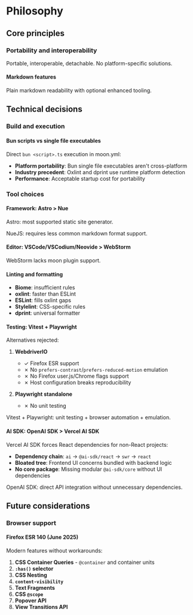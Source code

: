 # Philosophy

## Core principles

### Portability and interoperability

Portable, interoperable, detachable.
No platform-specific solutions.

#### Markdown features

Plain markdown readability with optional enhanced tooling.

## Technical decisions

### Build and execution

#### Bun scripts vs single file executables

Direct `bun <script>.ts` execution in moon.yml:

- **Platform portability**: Bun single file executables aren't cross-platform
- **Industry precedent**: Oxlint and dprint use runtime platform detection
- **Performance**: Acceptable startup cost for portability

### Tool choices

#### Framework: Astro > Nue

Astro: most supported static site generator.

NueJS: requires less common markdown format support.

#### Editor: VSCode/VSCodium/Neovide > WebStorm

WebStorm lacks moon plugin support.

#### Linting and formatting

- **Biome**: insufficient rules
- **oxlint**: faster than ESLint
- **ESLint**: fills oxlint gaps
- **Stylelint**: CSS-specific rules
- **dprint**: universal formatter

#### Testing: Vitest + Playwright

Alternatives rejected:

1.  **WebdriverIO**
    - ✓ Firefox ESR support
    - ✗ No `prefers-contrast`/`prefers-reduced-motion` emulation
    - ✗ No Firefox user.js/Chrome flags support
    - ✗ Host configuration breaks reproducibility

1.  **Playwright standalone**
    - ✗ No unit testing

Vitest + Playwright: unit testing + browser automation + emulation.

#### AI SDK: OpenAI SDK > Vercel AI SDK

Vercel AI SDK forces React dependencies for non-React projects:

- **Dependency chain**: `ai` → `@ai-sdk/react` → `swr` → `react`
- **Bloated tree**: Frontend UI concerns bundled with backend logic
- **No core package**: Missing modular `@ai-sdk/core` without UI dependencies

OpenAI SDK: direct API integration without unnecessary dependencies.

## Future considerations

### Browser support

#### Firefox ESR 140 (June 2025)

Modern features without workarounds:

1.  **CSS Container Queries** - `@container` and container units
1.  **`:has()` selector**
1.  **CSS Nesting**
1.  **`content-visibility`**
1.  **Text Fragments**
1.  **CSS `@scope`**
1.  **Popover API**
1.  **View Transitions API**
